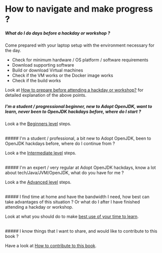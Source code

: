 # How to navigate and make progress ?

##### What do I do days before a hackday or workshop ?
Come prepared with your laptop setup with the environment necessary for the day.
- Check for minimum hardware / OS platform / software requirements
- Download supporting software
- Build or download Virtual machines
- Check if the VM works or the Docker image works
- Check if the build works

Look at [How to prepare before attending a hackday or workshop?](prepare-before-hackday.md) for detailed explanation of the above points.

##### I'm a student / progressional beginner, new to Adopt OpenJDK, want to learn, never been to OpenJDK hackdays before, where do I start ?
Look a the [Beginners level](beginners-level.md) steps.

<br/>
##### I'm a student / professional, a bit new to Adopt OpenJDK, been to OpenJDK hackdays before, where do I continue from ?

Look a the [Intermediate level](intermediate-level.md) steps.

<br/>
##### I'm an expert / very regular at Adopt OpenJDK hackdays, know a lot about tech/Java/JVM/OpenJDK, what do you have for me ?

Look a the [Advanced level](advanced-level.md) steps.

<br/>
##### I find time at home and have the bandwidth I need, how best can take advantages of this situation ? Or what do I after I have finished attending a hackday or workshop.

Look at what you should do to make [best use of your time to learn](free-time-ample-bandwidth.md).

<br/>
##### I know things that I want to share, and would like to contribute to this book ?

Have a look at [How to contribute to this book](../contribute.md).

<br/>